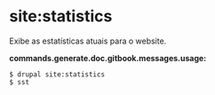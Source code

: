 # site:statistics
Exibe as estatísticas atuais para o website.

**commands.generate.doc.gitbook.messages.usage:**
```
$ drupal site:statistics
$ sst  
```
